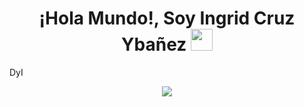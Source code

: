 <h1 align = "center"><b>¡Hola Mundo!, Soy Ingrid Cruz Ybañez </b><img src="https://media.giphy.com/media/hvRJCLFzcasrR4ia7z/giphy.gif" width="35"></h1>
<!--  -->DyI
<p align="center">
  <a href="https://github.com/DenverCoder1/readme-typing-svg"><img src="https://readme-typing-svg.herokuapp.com?font=Time+New+Roman&color=cyan&size=25&center=true&vCenter=true&width=600&height=100&lines=Desarrolladora+web+Alaikum+Warahmatullah..&hearts;++;Self-taught+Front-End+Developer,;Computer+Science+Student,;CTF+Newbie,;Active+Learner/Researcher,;Love+to+learn+new+stuffs..<3"></a>
</p>
